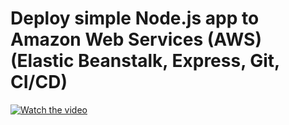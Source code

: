#  Deploy simple Node.js app to Amazon Web Services (AWS) (Elastic Beanstalk, Express, Git, CI/CD)

[![Watch the video](https://youtu.be/b0g-FJ5Zbb8)](https://youtu.be/b0g-FJ5Zbb8)
